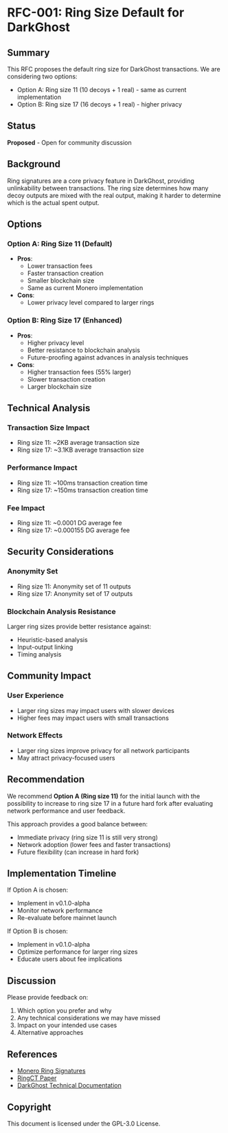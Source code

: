 # RFC-001: Ring Size Default for DarkGhost

## Summary

This RFC proposes the default ring size for DarkGhost transactions. We are considering two options:

- Option A: Ring size 11 (10 decoys + 1 real) - same as current implementation
- Option B: Ring size 17 (16 decoys + 1 real) - higher privacy

## Status

**Proposed** - Open for community discussion

## Background

Ring signatures are a core privacy feature in DarkGhost, providing unlinkability between transactions. The ring size determines how many decoy outputs are mixed with the real output, making it harder to determine which is the actual spent output.

## Options

### Option A: Ring Size 11 (Default)

- **Pros**:
  - Lower transaction fees
  - Faster transaction creation
  - Smaller blockchain size
  - Same as current Monero implementation
- **Cons**:
  - Lower privacy level compared to larger rings

### Option B: Ring Size 17 (Enhanced)

- **Pros**:
  - Higher privacy level
  - Better resistance to blockchain analysis
  - Future-proofing against advances in analysis techniques
- **Cons**:
  - Higher transaction fees (55% larger)
  - Slower transaction creation
  - Larger blockchain size

## Technical Analysis

### Transaction Size Impact

- Ring size 11: ~2KB average transaction size
- Ring size 17: ~3.1KB average transaction size

### Performance Impact

- Ring size 11: ~100ms transaction creation time
- Ring size 17: ~150ms transaction creation time

### Fee Impact

- Ring size 11: ~0.0001 DG average fee
- Ring size 17: ~0.000155 DG average fee

## Security Considerations

### Anonymity Set

- Ring size 11: Anonymity set of 11 outputs
- Ring size 17: Anonymity set of 17 outputs

### Blockchain Analysis Resistance

Larger ring sizes provide better resistance against:

- Heuristic-based analysis
- Input-output linking
- Timing analysis

## Community Impact

### User Experience

- Larger ring sizes may impact users with slower devices
- Higher fees may impact users with small transactions

### Network Effects

- Larger ring sizes improve privacy for all network participants
- May attract privacy-focused users

## Recommendation

We recommend **Option A (Ring size 11)** for the initial launch with the possibility to increase to ring size 17 in a future hard fork after evaluating network performance and user feedback.

This approach provides a good balance between:

- Immediate privacy (ring size 11 is still very strong)
- Network adoption (lower fees and faster transactions)
- Future flexibility (can increase in hard fork)

## Implementation Timeline

If Option A is chosen:

- Implement in v0.1.0-alpha
- Monitor network performance
- Re-evaluate before mainnet launch

If Option B is chosen:

- Implement in v0.1.0-alpha
- Optimize performance for larger ring sizes
- Educate users about fee implications

## Discussion

Please provide feedback on:

1. Which option you prefer and why
2. Any technical considerations we may have missed
3. Impact on your intended use cases
4. Alternative approaches

## References

- [Monero Ring Signatures](https://web.getmonero.org/resources/moneropedia/ringsignatures.html)
- [RingCT Paper](https://eprint.iacr.org/2015/1098.pdf)
- [DarkGhost Technical Documentation](ARCHITECTURE.md)

## Copyright

This document is licensed under the GPL-3.0 License.
